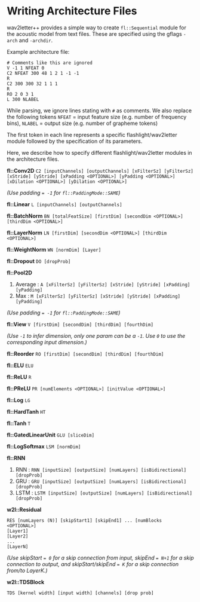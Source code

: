 # Writing Architecture Files

wav2letter++ provides a simple way to create `fl::Sequential` module for the acoustic model from text files. These are specified using  the gflags `-arch` and `-archdir`.

Example architecture file:
```
# Comments like this are ignored
V -1 1 NFEAT 0
C2 NFEAT 300 48 1 2 1 -1 -1
R
C2 300 300 32 1 1 1
R
RO 2 0 3 1
L 300 NLABEL
```

While parsing, we ignore lines stating with `#` as comments. We also replace the following tokens `NFEAT` = input feature size (e.g. number of frequency bins), `NLABEL` = output size (e.g. number of grapheme tokens)

The first token in each line represents a specific flashlight/wav2letter module followed by the specification of its parameters.

Here, we describe how to specify different flashlight/wav2letter modules in the architecture files.

**fl::Conv2D** `C2 [inputChannels] [outputChannels] [xFilterSz] [yFilterSz] [xStride] [yStride] [xPadding <OPTIONAL>] [yPadding <OPTIONAL>] [xDilation <OPTIONAL>] [yDilation <OPTIONAL>]`

*(Use padding `= -1` for `fl::PaddingMode::SAME`)* <br/>

**fl::Linear** `L [inputChannels] [outputChannels]` <br/>

**fl::BatchNorm** `BN [totalFeatSize] [firstDim] [secondDim <OPTIONAL>] [thirdDim <OPTIONAL>]` <br/>

**fl::LayerNorm** `LN [firstDim] [secondDim <OPTIONAL>] [thirdDim <OPTIONAL>]` <br/>

**fl::WeightNorm** `WN [normDim] [Layer]` <br/>

**fl::Dropout** `DO [dropProb]` <br/>

**fl::Pool2D**
   1. Average : `A [xFilterSz] [yFilterSz] [xStride] [yStride] [xPadding] [yPadding]`
   1. Max : `M [xFilterSz] [yFilterSz] [xStride] [yStride] [xPadding] [yPadding]`

*(Use padding `= -1` for `fl::PaddingMode::SAME`)* <br/>

**fl::View** `V [firstDim] [secondDim] [thirdDim] [fourthDim]`

*(Use `-1` to infer dimension, only one param can be a `-1`. Use `0` to use the corresponding input dimension.)* <br/>

**fl::Reorder** `RO [firstDim] [secondDim] [thirdDim] [fourthDim]` <br/>

**fl::ELU** `ELU` <br/>

**fl::ReLU** `R`  <br/>

**fl::PReLU** `PR [numElements <OPTIONAL>] [initValue <OPTIONAL>]`  <br/>

**fl::Log** `LG` <br/>

**fl::HardTanh** `HT`  <br/>

**fl::Tanh** `T` <br/>

**fl::GatedLinearUnit** `GLU [sliceDim]`  <br/>

**fl::LogSoftmax** `LSM [normDim]` <br/>

**fl::RNN**
   1. RNN : `RNN [inputSize] [outputSize] [numLayers] [isBidirectional] [dropProb]`
   1. GRU : `GRU [inputSize] [outputSize] [numLayers] [isBidirectional] [dropProb]`
   1. LSTM : `LSTM [inputSize] [outputSize] [numLayers] [isBidirectional] [dropProb]` <br/>

**w2l::Residual**
```
RES [numLayers (N)] [skipStart1] [skipEnd1] ... [numBlocks  <OPTIONAL>]
[Layer1]
[Layer2]
...
[LayerN]
```

*(Use skipStart `= 0` for a skip connection from input, skipEnd `= N+1` for a skip connection to output, and skipStart/skipEnd `= K` for a skip connection from/to LayerK.)*

**w2l::TDSBlock**
```
TDS [kernel width] [input width] [channels] [drop prob]
```
